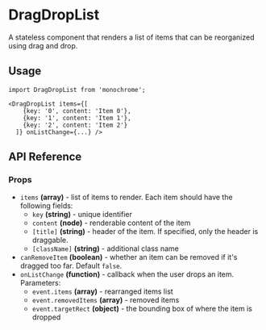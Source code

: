 # DragDropList

A stateless component that renders a list of items that can be reorganized using drag and drop.

## Usage

    import DragDropList from 'monochrome';

    <DragDropList items={[
        {key: '0', content: 'Item 0'},
        {key: '1', content: 'Item 1'},
        {key: '2', content: 'Item 2'}
      ]} onListChange={...} />

## API Reference

### Props

* `items` **(array)** - list of items to render. Each item should have the following fields:
  + `key` **(string)** - unique identifier
  + `content` **(node)** - renderable content of the item
  + `[title]` **(string)** - header of the item. If specified, only the header is draggable.
  + `[className]` **(string)** - additional class name
* `canRemoveItem` **(boolean)** - whether an item can be removed if it's dragged too far.
Default `false`.
* `onListChange` **(function)** - callback when the user drops an item.
Parameters:
  + `event.items` **(array)** - rearranged items list
  + `event.removedItems` **(array)** - removed items
  + `event.targetRect` **(object)** - the bounding box of where the item is dropped
